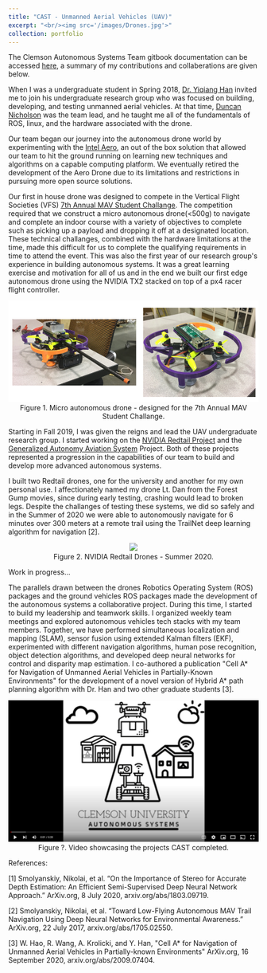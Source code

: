```yaml
---
title: "CAST - Unmanned Aerial Vehicles (UAV)"
excerpt: "<br/><img src='/images/Drones.jpg'>"
collection: portfolio
---
```


The Clemson Autonomous Systems Team gitbook documentation can be accessed [here](https://clemson-autonomous-systems.gitbook.io/clemson-university-autonomous-systems/development-projects), a summary of my contributions and collaberations are given below. 

When I was a undergraduate student in Spring 2018, [Dr. Yiqiang Han](https://www.clemson.edu/cecas/departments/me/people/faculty/han.html) invited me to join his undergraduate research group who was focused on building, developing, and testing unmanned aerial vehicles. At that time, [Duncan Nicholson](https://www.linkedin.com/in/duncanicholson/) was the team lead, and he taught me all of the fundamentals of ROS, linux, and the hardware associated with the drone. 

Our team began our journey into the autonomous drone world by experimenting with the [Intel Aero](https://docs.px4.io/main/en/complete_vehicles/intel_aero.html), an out of the box solution that allowed our team to hit the ground running on learning new techniques and algorithms on a capable computing platform. We eventually retired the development of the Aero Drone due to its limitations and restrictions in pursuing more open source solutions.

Our first in house drone was designed to compete in the Vertical Flight Societies (VFS) [7th Annual MAV Student Challange](https://vtol.org/education/micro-air-vehicle-student-challenge/micro-air-vehicle-student-challenge-2019). The competition required that we construct a micro autonomous drone(<500g) to navigate and complete an indoor course with a variety of objectives to complete such as picking up a payload and dropping it off at a designated location. These technical challanges, combined with the hardware limitations at the time, made this difficult for us to complete the qualifying requirements in time to attend the event. This was also the first year of our research group's experience in building autonomous systems. It was a great learning exercise and motivation for all of us and in the end we built our first edge autonomous drone using the NVIDIA TX2 stacked on top of a px4 racer flight controller. 

<p align="center">
<img src='/images/muav.png'>
<br>
Figure 1. Micro autonomous drone - designed for the 7th Annual MAV Student Challange. 
</p>

Starting in Fall 2019, I was given the reigns and lead the UAV undergraduate research group. I started working on the [NVIDIA Redtail Project]() and the [Generalized Autonomy Aviation System](https://gaas.gitbook.io/guide/software-realization-build-your-own-autonomous-drone/gaas-zong-lan) Project. Both of these projects represented a progression in the capabilities of our team to build and develop more advanced autonomous systems. 

I built two Redtail drones, one for the university and another for my own personal use. I affectionately named my drone Lt. Dan from the Forest Gump movies, since during early testing, crashing would lead to broken legs. Despite the challanges of testing these systems, we did so safely and in the Summer of 2020 we were able to autonomously navigate for 6 minutes over 300 meters at a remote trail using the TrailNet deep learning algorithm for navigation [2]. 

<p align="center">
<img src='/images/redtail.png'>
<br>
Figure 2. NVIDIA Redtail Drones - Summer 2020. 
</p>

Work in progress...

The parallels drawn between the drones Robotics Operating System (ROS) packages and the ground vehicles ROS packages made the development of the autonomous systems a collaborative project. During this time, I started to build my leadership and teamwork skills. I organized weekly team meetings and explored autonomous vehicles tech stacks with my team members. Together, we have performed simultaneous localization and mapping (SLAM), sensor fusion using extended Kalman filters (EKF), experimented with different navigation algorithms, human pose recognition, object detection algorithms, and developed deep neural networks for control and disparity map estimation. I  co-authored a publication "Cell A* for Navigation of Unmanned Aerial Vehicles in Partially-Known Environments" for the development of a novel version of Hybrid A* path planning algorithm with Dr. Han and two other graduate students [3].

<p align="center">
<img src='/images/ci_vid.png' url='https://www.youtube.com/watch?v=ADZdTsXEJ1I'>
<br>
Figure ?. Video showcasing the projects CAST completed. 
</p>

References:

[1] Smolyanskiy, Nikolai, et al. “On the Importance of Stereo for Accurate Depth Estimation: An Efficient Semi-Supervised Deep Neural Network Approach.” ArXiv.org, 8 July 2020, arxiv.org/abs/1803.09719.

[2] Smolyanskiy, Nikolai, et al. “Toward Low-Flying Autonomous MAV Trail Navigation Using Deep Neural Networks for Environmental Awareness.” ArXiv.org, 22 July 2017, arxiv.org/abs/1705.02550.

[3] W. Hao, R. Wang, A. Krolicki, and Y. Han, "Cell A* for Navigation of Unmanned Aerial Vehicles in Partially-known Environments" ArXiv.org, 16 September 2020, arxiv.org/abs/2009.07404.

